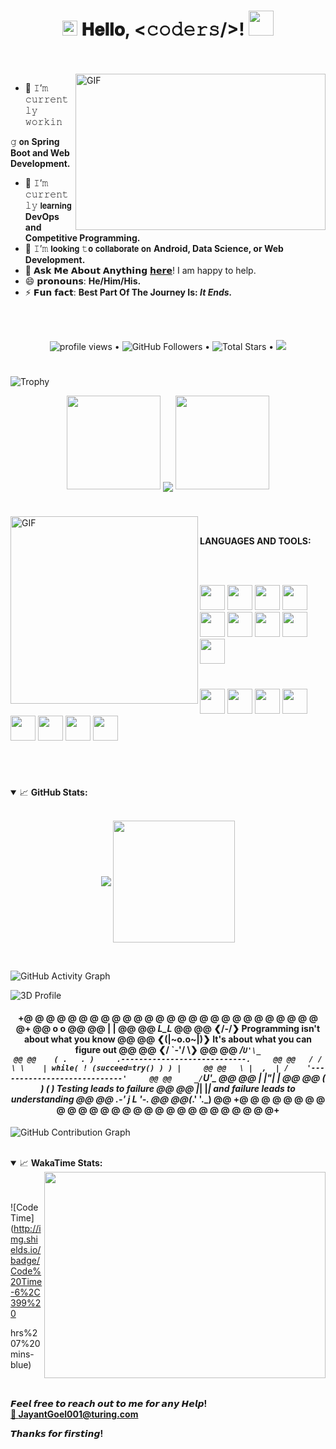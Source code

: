 <h1 align="center">
  <img src="https://media.giphy.com/media/3o7aD2v20dY8wOr7Jm/giphy.gif" width="24px"/>
  𝐇𝐞𝐥𝐥𝐨, &lt;𝚌𝚘𝚍𝚎𝚛𝚜/&gt;!
  <img src="https://media.giphy.com/media/3o7aD2v20dY8wOr7Jm/giphy.gif" width="40px" />
</h1>

<br/>
<br/>

<img align="right" height="250" width="400" alt="GIF" src="https://camo.githubusercontent.com/86a3b6db470f1a0429f7355c08d1edabf3d2c804/68747470733a2f2f6d69726f2e6d656469756d2e636f6d2f6d61782f313336302f312a495247486d69477361313673746564517649615a66772e676966"/>

- 🔭 𝙸’𝚖 𝚌𝚞𝚛𝚛𝚎𝚗𝚝𝚕𝚢 𝚠𝚘𝚛𝚔𝚒𝚗

𝚐 𝗼𝗻 **Spring Boot and Web Development.**
- 🌱 𝙸’𝚖 𝚌𝚞𝚛𝚛𝚎𝚗𝚝𝚕𝚢 𝗹𝗲𝗮𝗿𝗻𝗶𝗻𝗴 **DevOps and Competitive Programming.**
- 👯 𝙸’𝚖 𝗹𝗼𝗼𝗸𝗶𝗻𝗴 𝚝𝗼 𝗰𝗼𝗹𝗹𝗮𝗯𝗼𝗿𝗮𝘁𝗲 𝗼𝗻 **Android, Data Science, or Web Development.**
- 💬 𝗔𝘀𝗸 𝗠𝗲 𝗔𝗯𝗼𝘂𝘁 𝗔𝗻𝘆𝘁𝗵𝗶𝗻𝗴 [𝗵𝗲𝗿𝗲](https://github.com/JayantGoel001/JayantGoel001/issues/1)! I am happy to help.
- 😄 𝗽𝗿𝗼𝗻𝗼𝘂𝗻𝘀: **He/Him/His.**
- ⚡ 𝗙𝘂𝗻 𝗳𝗮𝗰𝘁: **Best Part Of The Journey Is: *It Ends.***

<br/>
<br/>

<p align="center">
  <img alt="profile views" src="https://komarev.com/ghpvc/?username=JayantGoel001&style=flat&color=blue"/> •   
  <img alt="GitHub Followers" src="https://img.shields.io/github/followers/JayantGoel001?label=Followers&style=social"/> •
  <img src="https://img.shields.io/github/stars/JayantGoel001?label=Stars" alt="Total Stars"/> •
  <a href="https://github.com/sponsors/JayantGoel001"><img src="https://img.shields.io/static/v1?label=Sponsor&message=%E2%9D%A4&logo=GitHub&color=%23fe8e86"/></a>
</p>

#

![Trophy](https://github-profile-trophy.vercel.app/?username=JayantGoel001&column=10&margin-w=15&margin-h=15&no-bg=true&no-frame=true&theme=juicyfresh)

<p align="center">
  <img height="150" width="150" src="https://media.giphy.com/media/3o7TKkZCBq28HlDHv6/giphy.gif"/>
  <img align="center" src="https://github-readme-streak-stats.herokuapp.com/?user=JayantGoel001&theme=dark&hide_border=true"/>
  <img height="150" width="150" src="https://media.giphy.com/media/3o7TKkZCBq28HlDHv6/giphy.gif"/>
</p>

#

<img align="left" height="300px" width="300px" alt="GIF" src="https://media.giphy.com/media/3o7TKxjZtaBhbX2Hmq/giphy.gif"/>
<br/>

**LANGUAGES AND TOOLS:**  

<br/>
<br/>

<code><img height="40" width="40" src="https://img.icons8.com/color/48/000000/android.png"/></code>
<code><img height="40" width="40" src="https://img.icons8.com/color/48/000000/kotlin.png"/></code>
<code><img height="40" width="40" src="https://img.icons8.com/color/48/000000/java-coffee-cup-logo.png"/></code>
<code><img height="40" width="40" src="https://img.icons8.com/color/48/000000/python.png"/></code>
<code><img height="40" width="40" src="https://img.icons8.com/color/48/000000/c-plus-plus-logo.png"/></code>
<code><img height="40" width="40" src="https://img.icons8.com/color/48/000000/c-programming.png"/></code>
<code><img height="40" width="40" src="https://img.icons8.com/color/48/000000/html-5.png"/></code>
<code><img height="40" width="40" src="https://img.icons8.com/color/48/000000/css3.png"/></code>
<code><img height="40" width="40" src="https://img.icons8.com/color/48/000000/javascript.png"/></code>

#

<code><img height="40" width="40" src="https://img.icons8.com/ios-filled/50/000000/git.png"/></code>
<code><img height="40" width="40" src="https://img.icons8.com/ios-filled/50/000000/github.png"/></code>
<code><img height="40" width="40" src="https://img.icons8.com/ios-filled/50/000000/firebase.png"/></code>
<code><img height="40" width="40" src="https://img.icons8.com/ios-filled/50/000000/jupyter.png"/></code>
<code><img height="40" width="40" src="https://img.icons8.com/ios-filled/50/000000/atom.png"/></code>
<code><img height="40" width="40" src="https://img.icons8.com/ios-filled/50/000000/bootstrap.png"/></code>
<code><img height="40" width="40" src="https://img.icons8.com/ios-filled/50/000000/angularjs.png"/></code>
<code><img height="40" width="40" src="https://img.icons8.com/ios-filled/50/000000/ubuntu.png"/></code>

<br/>

#

<details open="">
<summary>
  <g-emoji class="g-emoji" alias="chart_with_upwards_trend" fallback-src="https://github.githubassets.com/images/icons/emoji/unicode/1f4c8.png">📈</g-emoji>
  <strong>GitHub Stats:</strong>
</summary>
<br/>

<p align="center">
    <img align="center" src="https://github-readme-stats.vercel.app/api?username=JayantGoel001&show_icons=true&hide_border=true&title_color=94b4a4&icon_color=FFFFFF&text_color=FFFFFF&bg_color=000000&count_private=true&include_all_commits=true"/>
    <img align="center" height="195px" src="https://github-readme-stats.vercel.app/api/top-langs/?username=JayantGoel001&text_color=FFFFFF&bg_color=000000&title_color=94b4a4&langs_count=15&layout=compact&hide_border=true" />
</p>
</details>
<br/>

![GitHub Activity Graph](https://github-readme-activity-graph.vercel.app/graph?username=JayantGoel001&theme=react-dark&hide_border=true&area=true)

![3D Profile](https://github-profile-3d-contrib.vercel.app/api/?username=JayantGoel001)

<h4 align="center">
  
+@ @ @ @ @ @ @ @ @ @ @ @ @ @ @ @ @ @ @ @ @ @ @ @ @ @ @ @+
@@       o o                                           @@
@@       | |                                           @@
@@      _L_L_                                          @@
@@   ❮\/__-__\/❯ Programming isn't about what you know @@
@@   ❮(|~o.o~|)❯  It's about what you can figure out   @@
@@   ❮/ \`-'/ \❯                                       @@
@@     _/`U'\_                                         @@
@@    ( .   . )     .----------------------------.     @@
@@   / /     \ \    | while( ! (succeed=try() ) ) |     @@
@@   \ |  ,  | /    '----------------------------'     @@
@@     _/`U'\_                                         @@
@@     | |"| |                                         @@
@@     ( ) ( )   Testing leads to failure              @@
@@     |_| |_|   and failure leads to understanding    @@
@@ _.-' _j L_ '-._                                     @@
@@(___.'     '.___)                                    @@
+@ @ @ @ @ @ @ @ @ @ @ @ @ @ @ @ @ @ @ @ @ @ @ @ @ @ @ @+


</h4>  

![GitHub Contribution Graph](https://github-contribution-grid-snake.svg)

<br/>

<details open="">
<summary>
  <g-emoji class="g-emoji" alias="chart_with_upwards_trend" fallback-src="https://github.githubassets.com/images/icons/emoji/unicode/1f4c8.png">📈</g-emoji>
  <strong>WakaTime Stats:</strong>
</summary>

<img align="right" height="330px" width="450px" src="https://wakatime.com/share/@JayantGoel001/d757c83d-c3a9-424e-86f1-ce88190c9840.svg" />

<br>
<br>

<!--START_SECTION:waka-->
![Code Time](http://img.shields.io/badge/Code%20Time-6%2C399%20

hrs%207%20mins-blue)
<!--END_SECTION:waka-->

</details>
<br/>

**𝙁𝙚𝙚𝙡 𝙛𝙧𝙚𝙚 𝙩𝙤 𝙧𝙚𝙖𝙘𝙝 𝙤𝙪𝙩 𝙩𝙤 𝙢𝙚 𝙛𝙤𝙧 𝙖𝙣𝙮 𝙃𝙚𝙡𝙥!**  
**<a href="mailto:JayantGoel001@turing.com">📧 JayantGoel001@turing.com</a>**

**𝙏𝙝𝙖𝙣𝙠𝙨 𝙛𝙤𝙧 𝙛𝙞𝙧𝙨𝙩𝙞𝙣𝙜!**  
